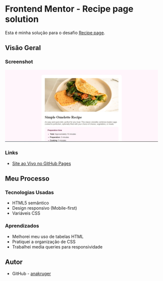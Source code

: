 # Frontend Mentor - Recipe page solution

Esta é minha solução para o desafio [Recipe page](https://anackv.github.io/Frontend-mentor-recipe-page/).

## Visão Geral

### Screenshot

![](/assets/images/screenshot.jpg)

### Links

- [Site ao Vivo no GitHub Pages](https://anackv.github.io/Frontend-mentor-recipe-page/)

## Meu Processo

### Tecnologias Usadas

- HTML5 semântico
- Design responsivo (Mobile-first)
- Variáveis CSS

### Aprendizados

- Melhorei meu uso de tabelas HTML
- Pratiquei a organização de CSS 
- Trabalhei media queries para responsividade

## Autor

- GitHub - [anakruger](https://github.com/Anackv)
